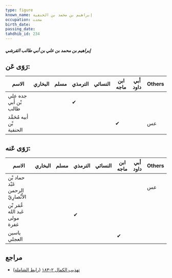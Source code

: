 ```yaml
---
type: figure
known_name: إبراهيم بن محمد بن الحنفية
occupation: محدث
birth_date:
passing_date:
tahdhib_id: 234
---
```

##### إبراهيم بن محمد بن علي بن أبي طالب القرشي

## رَوَى عَن:
| الاسم                     | البخاري | مسلم | الترمذي | النسائي | ابن ماجه | أبي داود | Others |
| ------------------------- | ------- | ---- | ------- | ------- | -------- | -------- | ------ |
| جده علي بْن أَبي طالب     |         |      | ✔       |         |          |          |        |
| أبيه مُحَمَّد بْن الحنفية |         |      |         |         | ✔        |          | عس     |
## رَوَى عَنه:
| الاسم                              | البخاري | مسلم | الترمذي | النسائي | ابن ماجه | أبي داود | Others |
| ---------------------------------- | ------- | ---- | ------- | ------- | -------- | -------- | ------ |
| حماد بْن عَبْد الرحمن الأَنْصارِيّ |         |      |         |         |          |          | عس     |
| عُمَر بْن عَبد الله مولى غفرة      |         |      | ✔       |         |          |          |        |
| ياسين العجلي                       |         |      |         |         | ✔        |          |        |
## مراجع
- [تهذيب الكمال ٢-١٨٣](obsidian://open?vault=Tahdhib-al-Kamal&file=Figures/٢٣٤-إبراهيم%20بن%20محمد%20بن%20علي%20بن%20أبي%20طالب%20القرشي) ([رابط الشاملة](https://shamela.ws/book/3722/664))